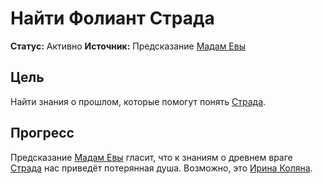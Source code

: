 # Найти Фолиант Страда

**Статус:** Активно
**Источник:** Предсказание [Мадам Евы](../../characters/npc/madam-eva.md)

## Цель

Найти знания о прошлом, которые помогут понять [Страда](../../characters/npc/strahd-von-zarovich.md).

## Прогресс

Предсказание [Мадам Евы](../../characters/npc/madam-eva.md) гласит, что к знаниям о древнем враге [Страда](../../characters/npc/strahd-von-zarovich.md) нас приведёт потерянная душа. Возможно, это [Ирина Коляна](../../characters/npc/ireena-kolyana.md).
